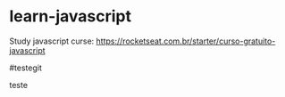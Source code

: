 # learn-javascript

Study javascript curse: https://rocketseat.com.br/starter/curso-gratuito-javascript

#testegit

teste
